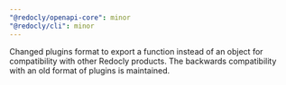```yaml
---
"@redocly/openapi-core": minor
"@redocly/cli": minor
---
```


Changed plugins format to export a function instead of an object for compatibility with other Redocly products. The backwards compatibility with an old format of plugins is maintained.
